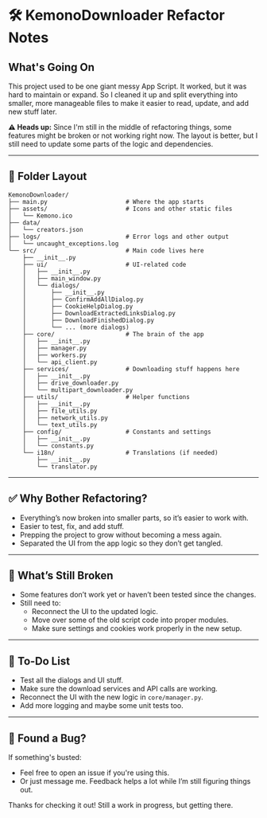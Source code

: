 # 🛠️ KemonoDownloader Refactor Notes

## What's Going On

This project used to be one giant messy App Script. It worked, but it was hard to maintain or expand. So I cleaned it up and split everything into smaller, more manageable files to make it easier to read, update, and add new stuff later.

**⚠️ Heads up:** Since I'm still in the middle of refactoring things, some features might be broken or not working right now. The layout is better, but I still need to update some parts of the logic and dependencies.

---

## 📁 Folder Layout

```
KemonoDownloader/
├── main.py                      # Where the app starts
├── assets/                      # Icons and other static files
│   └── Kemono.ico
├── data/ 
│   └── creators.json
├── logs/                        # Error logs and other output
│   └── uncaught_exceptions.log
└── src/                         # Main code lives here
    ├── __init__.py
    ├── ui/                      # UI-related code
    │   ├── __init__.py
    │   ├── main_window.py
    │   └── dialogs/
    │       ├── __init__.py
    │       ├── ConfirmAddAllDialog.py
    │       ├── CookieHelpDialog.py
    │       ├── DownloadExtractedLinksDialog.py
    │       ├── DownloadFinishedDialog.py
    │       └── ... (more dialogs)
    ├── core/                    # The brain of the app
    │   ├── __init__.py
    │   ├── manager.py
    │   ├── workers.py
    │   └── api_client.py
    ├── services/                # Downloading stuff happens here
    │   ├── __init__.py
    │   ├── drive_downloader.py
    │   └── multipart_downloader.py
    ├── utils/                   # Helper functions
    │   ├── __init__.py
    │   ├── file_utils.py
    │   ├── network_utils.py
    │   └── text_utils.py
    ├── config/                  # Constants and settings
    │   ├── __init__.py
    │   └── constants.py
    └── i18n/                    # Translations (if needed)
        ├── __init__.py
        └── translator.py
```

---

## ✅ Why Bother Refactoring?

- Everything’s now broken into smaller parts, so it’s easier to work with.
- Easier to test, fix, and add stuff.
- Prepping the project to grow without becoming a mess again.
- Separated the UI from the app logic so they don’t get tangled.

---

## 🚧 What’s Still Broken

- Some features don’t work yet or haven’t been tested since the changes.
- Still need to:
  - Reconnect the UI to the updated logic.
  - Move over some of the old script code into proper modules.
  - Make sure settings and cookies work properly in the new setup.

---

## 📌 To-Do List

- Test all the dialogs and UI stuff.
- Make sure the download services and API calls are working.
- Reconnect the UI with the new logic in `core/manager.py`.
- Add more logging and maybe some unit tests too.

---

## 🐞 Found a Bug?

If something's busted:

- Feel free to open an issue if you're using this.
- Or just message me. Feedback helps a lot while I’m still figuring things out.

Thanks for checking it out! Still a work in progress, but getting there.
